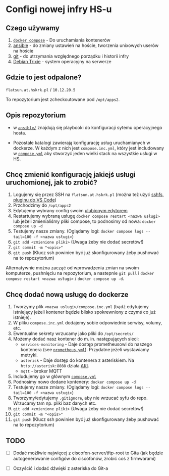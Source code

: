 # Configi nowej infry HS-u


## Czego używamy

1. [`docker compose`](https://docs.docker.com/compose/) - Do uruchamiania kontenerów
2. [ansible](https://docs.ansible.com/) - do zmiany ustawień na hoście, tworzenia unixowych userów na hoście
3. [git](https://git-scm.com/) - do utrzymania względnego porządku i historii infry
4. [Debian Trixie](https://www.debian.org/) - system operacyjny na serwerze


## Gdzie to jest odpalone?

`flatsun.at.hskrk.pl` / `10.12.20.5`

To repozytorium jest zcheckoutowane pod `/opt/apps2`.

## Opis repozytorium

- w [`ansible/`](./ansible/) znajdują się playbooki do konfiguracji sytemu operacyjnego hosta.

- Pozostałe katalogi zawierają konfigurację usług uruchamianych w dockerze. W każdym z nich jest `compose.inc.yml`, który jest includowany w [`compose.yml`](./compose.yml) aby stworzyć jeden wielki stack na wszystkie usługi w HS.

## Chcę zmienić konfigurację jakiejś usługi uruchomionej, jak to zrobić?

1. Logujemy się przez SSH na `flatsun.at.hskrk.pl` (można też użyć [sshfs](https://github.com/libfuse/sshfs), [pluginu do VS Code](https://code.visualstudio.com/docs/remote/ssh))
2. Przchodzimy do `/opt/apps2`
2. Edytujemy wybrany config swoim [ulubionym edytorem](https://www.gnu.org/software/ed/ed.html)
3. Restartujemy wybraną usługę `docker compose restart <nazwa usługi>` lub jeżeli zmienialiśmy pliki compose, to podnosimy od nowa: `docker compose up -d`
4. Testujemy nasze zmiany. (Oglądamy logi: `docker compose logs --tail=100 -f <nazwa usługi>`)
5. `git add <zmienione pliki>` (Uwaga żeby nie dodać secretów!)
6. `git commit -m "<opis>"`
7. `git push` (Klucz ssh powinien być już skonfigurowany żeby pushować na to repozytorium)


Alternatywnie można zacząć od wprowadzenia zmian na swoim komputerze, pushnięciu na repozytorium, a nastepnie `git pull` i  `docker compose restart <nazwa usługi>` / `docker compose up -d`.

## Chcę dodać nową usługę do dockerze

1. Tworzymy plik `<nazwa uslugi>/compose.inc.yml` (bądź edytujemy istniejący jeżeli kontener będzie blisko spokrewniony z czymś co już istnieje).
2. W pliku `compose.inc.yml` dodajemy sobie odpowiednie serwisy, volumy, etc.
3. Ewentualne sekrety wrzucamy jako pliki do `/opt/secrets/`
4. Możemy dodać nasz kontener do m. in. następujących sieci:
    - `services-monitoring` - Daje dostęp prometheusowi do naszego kontenera (see [`prometheus.yml`](./services-monitoring/prometheus-config/prometheus.yml)). Przydatne jeżeli wystawiamy metryki.
    - `asterisk` - Daje dostęp do kontenera z asteriskiem. Na  `http://asterisk:8088` działa [ARI](https://docs.asterisk.org/Configuration/Interfaces/Asterisk-REST-Interface-ARI).
    - `mqtt` - broker MQTT
5. Includujemy go w głównym [`compose.yml`](./compose.yml)
6. Podnosimy nowo dodane kontenery: `docker compose up -d`
7. Testujemy nasze zmiany. (Oglądamy logi: `docker compose logs --tail=100 -f <nazwa usługi>`)
9. Tworzymy/edytujemy `.gitignore`, aby nie wrzucać syfu do repo. Wrzucamy tam np. pliki baz danych etc. 
8. `git add <zmienione pliki>` (Uwaga żeby nie dodać secretów!)
9. `git commit -m "<opis>"`
10. `git push` (Klucz ssh powinien być już skonfigurowany żeby pushować na to repozytorium)

## TODO

- [ ] Dodać możliwie najwięcej z ciscofon-server/tftp-root to Gita (jak będzie  autogenerowanie configów do ciscofonów, zrobić coś z firmwarami)
- [ ] Oczyścić i dodać dźwięki z asteriska do Git-a


